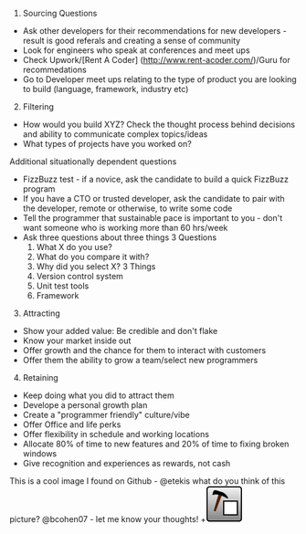 1) Sourcing Questions
- Ask other developers for their recommendations for new developers - result is good referals and creating a sense of community
- Look for engineers who speak at conferences and meet ups
- Check Upwork/[Rent A Coder] (http://www.rent-acoder.com/)/Guru for recommedations 
- Go to Developer meet ups relating to the type of product you are looking to build (language, framework, industry etc)

2) Filtering
- How would you build XYZ?  Check the thought process behind decisions and ability to communicate complex topics/ideas
- What types of projects have you worked on?

Additional situationally dependent questions 
- FizzBuzz test - if a novice, ask the candidate to build a quick FizzBuzz program
- If you have a CTO or trusted developer, ask the candidate to pair with the developer, remote or otherwise, to write some code
- Tell the programmer that sustainable pace is important to you - don't want someone who is working more than 60 hrs/week
- Ask three questions about three things
    3 Questions
    1) What X do you use?
    2) What do you compare it with?
    3) Why did you select X?
    3 Things
    1) Version control system
    2) Unit test tools
    3) Framework
3) Attracting 
- Show your added value: Be credible and don't flake
- Know your market inside out
- Offer growth and the chance for them to interact with customers
- Offer them the ability to grow a team/select new programmers
4) Retaining 
- Keep doing what you did to attract them
- Develope a personal growth plan
- Create a "programmer friendly" culture/vibe
- Offer Office and life perks
- Offer flexibility in schedule and working locations
- Allocate 80% of time to new features and 20% of time to fixing broken windows
- Give recognition and experiences as rewards, not cash

This is a cool image I found on Github - @etekis what do you think of this picture? @bcohen07 - let me know your thoughts!
+![Icons](https://github.com/MaxDZ8/M8M/blob/gh-pages/M8M-normal-states.gif) 
